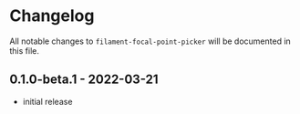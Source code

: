 # Changelog

All notable changes to `filament-focal-point-picker` will be documented in this file.

## 0.1.0-beta.1 - 2022-03-21

- initial release
